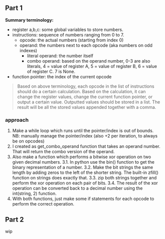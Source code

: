 ## Part 1

**Summary terminology:**

- register a,b,c: some global variables to store numbers.
- instructions: sequence of numbers ranging from 0 to 7.
  - opcode: the actual numbers (starting from index 0)
  - operand: the numbers next to each opcode (aka numbers on odd indexes)
    - literal operand: the number itself
    - combo operand: based on the operand number, 0-3 are also literals, 4 = value of register A, 5 = value of register B, 6 = value of register C. 7 is None.
- function pointer: the index of the current opcode

> Based on above terminology, each opcode in the list of instructions should do a certain calculation. Based on the calculation, it can change the register values, change the current function pointer, or output a certain value. Outputted values should be stored in a list. The result will be all the stored values appended together with a comma.

### approach

1. Make a while loop which runs until the pointer/index is out of bounds. NB: manually manage the pointer/index (also +2 per iteration, to always be on opcodes)
2. I created as get_combo_operand function that takes an operand number. That will return the combo version of the operand.
3. Also make a function which performs a bitwise xor operation on two given decimal numbers.
   3.1. In python use the bin() function to get the binary representation of a number.
   3.2. Make the bit strings the same length by adding zeros to the left of the shorter string. The built-in zfill() function on strings does exactly that.
   3.3. zip both strings together and perform the xor operation on each pair of bits.
   3.4. The result of the xor operation can be converted back to a decimal number using the int(string, 2) function.
4. With both functions, just make some if statements for each opcode to perform the correct operation.

## Part 2

wip
